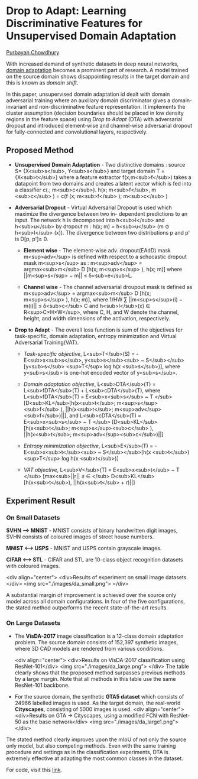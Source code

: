 # Drop to Adapt: Learning Discriminative Features for Unsupervised Domain Adaptation

[Purbayan Chowdhury](https://www.linkedin.com/in/purbayan-chowdhury-38126914a/)

With increased demand of synthetic datasets in deep neural networks, [domain adaptation](https://en.wikipedia.org/wiki/Domain_adaptation) becomes a prominent part of research. A model trained on the source domain shows disappointing results in the target domain and this is known as _domain shift_.

In this paper, unsupervised domain adaptation id dealt with domain adversarial training where an auxiliary domain discriminator gives a domain-invariant and non-discriminative feature representation. It implements the cluster assumption (decision boundaries should be placed in low density regions in the feature space) using _Drop to Adapt_ (DTA) with adversarial dropout and introduced element-wise and channel-wise adversarial dropout for fully-connected and convolutional layers, respectively.

## Proposed Method

- **Unsupervised Domain Adaptation** - Two distinctive domains : source S= {X&lt;sub&gt;s&lt;/sub&gt;, Y&lt;sub&gt;s&lt;/sub&gt;} and target domain T = {X&lt;sub&gt;t&lt;/sub&gt;} where a feature extractor f(x;m&lt;sub&gt;f&lt;/sub&gt;) takes a datapoint from two domains and creates a latent vector which is fed into a classifier c(.; m&lt;sub&gt;c&lt;/sub&gt;). h(x; m&lt;sub&gt;f&lt;/sub&gt;, m &lt;sub&gt;c&lt;/sub&gt; ) = c(f (x; m&lt;sub&gt;f&lt;/sub&gt; ); m&lt;sub&gt;c&lt;/sub&gt; )
- **Adversarial Dropout** - Virtual Adversarial Dropout is used which maximize the divergence between two in-
  dependent predictions to an input. The network h is decomposed into h&lt;sub&gt;l&lt;/sub&gt; and h&lt;sub&gt;u&lt;/sub&gt; by dropout m : h(x; m) = h&lt;sub&gt;u&lt;/sub&gt; (m ⊙ h&lt;sub&gt;l&lt;/sub&gt; (x)). The divergence between two distributions p and p' is D[p, p']≥ 0.

  - **Element wise** - The element-wise adv. dropout(EAdD) mask m&lt;sup&gt;adv&lt;/sup&gt; is defined with respect to a schocastic dropout mask m&lt;sup&gt;s&lt;/sup&gt; as : m&lt;sup&gt;adv&lt;/sup&gt; = argmax&lt;sub&gt;m&lt;/sub&gt; D [h(x; m&lt;sup&gt;s&lt;/sup&gt; ), h(x; m)] where &#124;&#124;m&lt;sup&gt;s&lt;/sup&gt; − m&#124;&#124; ≤ δ&lt;sub&gt;e&lt;/sub&gt;L.

  - **Channel wise** - The channel adversarial droupout mask is defined as m&lt;sup&gt;adv&lt;/sup&gt; = argmax&lt;sub&gt;m&lt;/sub&gt; D [h(x; m&lt;sup&gt;s&lt;/sup&gt; ), h(x; m)], where 1/HW ∑ &#124;&#124;m&lt;sup&gt;s&lt;/sup&gt;(i) − m(i)&#124;&#124; ≤ δ&lt;sub&gt;c&lt;/sub&gt; C and h&lt;sub&gt;l&lt;/sub&gt;(x) ∈ R&lt;sup&gt;C×H×W&lt;/sup&gt;, where C, H, and W denote the channel, height,
    and width dimensions of the activation, respectively.

- **Drop to Adapt** - The overall loss function is sum of the objectives for task-specific, domain adaptation, entropy minimization and Virtual Adversarial Training(VAT).

  - _Task-specific objective_, L&lt;sub&gt;T&lt;/sub&gt;(S) = - E&lt;sub&gt;x&lt;sub&gt;s&lt;/sub&gt;, y&lt;sub&gt;s&lt;/sub&gt;&lt;sub&gt; ~ S&lt;/sub&gt;&lt;/sub&gt;[y&lt;sub&gt;s&lt;/sub&gt; &lt;sup&gt;T&lt;/sup&gt; log h(x &lt;sub&gt;s&lt;/sub&gt;)], where y&lt;sub&gt;s&lt;/sub&gt; is one-hot encoded vector of y&lt;sub&gt;s&lt;/sub&gt;.

  - _Domain adaptation objective_, L&lt;sub&gt;DTA&lt;/sub&gt;(T) = L&lt;sub&gt;fDTA&lt;/sub&gt;(T) + L&lt;sub&gt;cDTA&lt;/sub&gt;(T),
    where L&lt;sub&gt;fDTA&lt;/sub&gt;(T) = E&lt;sub&gt;x&lt;sub&gt;s&lt;/sub&gt; ~ T &lt;/sub&gt; [D&lt;sub&gt;KL&lt;/sub&gt;[h(x&lt;sub&gt;t&lt;/sub&gt;; m&lt;sup&gt;s&lt;/sup&gt;&lt;sub&gt;f&lt;/sub&gt; ), &#124;&#124;h(x&lt;sub&gt;t&lt;/sub&gt;; m&lt;sup&gt;adv&lt;/sup&gt;&lt;sub&gt;f&lt;/sub&gt;)&#124;&#124;],
    and L&lt;sub&gt;cDTA&lt;/sub&gt;(T) = E&lt;sub&gt;x&lt;sub&gt;s&lt;/sub&gt; ~ T &lt;/sub&gt; [D&lt;sub&gt;KL&lt;/sub&gt;[h(x&lt;sub&gt;t&lt;/sub&gt;; m&lt;sup&gt;s&lt;/sup&gt;&lt;sub&gt;c&lt;/sub&gt; ), &#124;&#124;h(x&lt;sub&gt;t&lt;/sub&gt;; m&lt;sup&gt;adv&lt;/sup&gt;&lt;sub&gt;c&lt;/sub&gt;)&#124;&#124;]

  - _Entropy minimization objective_, L&lt;sub&gt;E&lt;/sub&gt;(T) = - E&lt;sub&gt;x&lt;sub&gt;t&lt;/sub&gt;&lt;sub&gt; ~ S&lt;/sub&gt;&lt;/sub&gt;[h(x &lt;sub&gt;t&lt;/sub&gt;) &lt;sup&gt;T&lt;/sup&gt; log h(x &lt;sub&gt;t&lt;/sub&gt;)]

  - _VAT objective_, L&lt;sub&gt;V&lt;/sub&gt;(T) = E&lt;sub&gt;x&lt;sub&gt;t&lt;/sub&gt; ~ T &lt;/sub&gt; [max&lt;sub&gt;&#124;&#124;r&#124;&#124; ≤ ∈ &lt;/sub&gt; D&lt;sub&gt;KL&lt;/sub&gt;[h(x&lt;sub&gt;t&lt;/sub&gt;), &#124;&#124;h(x&lt;sub&gt;t&lt;/sub&gt; + r)&#124;&#124;]

## Experiment Result

### On Small Datasets

**SVHN ⟶ MNIST** - MNIST consists of binary handwritten
digit images, SVHN consists of coloured images of street
house numbers.

**MNIST ⟷ USPS** - MNIST and USPS contain grayscale
images.

**CIFAR ⟷ STL** - CIFAR and STL are 10-class object recognition datasets with coloured images.

&lt;div align="center"&gt;
&lt;div&gt;Results of experiment on small image datasets.&lt;/div&gt;
&lt;img src="./images/da_small.png"&gt;
&lt;/div&gt;

A substantial margin of improvement is achieved over the source only model across all domain configurations. In four of the five configurations, the stated method outperforms the recent state-of-the-art results.

### On Large Datasets

- The **VisDA-2017** image classification is a 12-class domain adaptation problem. The source domain consists of 152,397 synthetic images, where 3D CAD models are rendered from various conditions.

  &lt;div align="center"&gt;
  &lt;div&gt;Results on VisDA-2017 classification using ResNet-101&lt;/div&gt;
  &lt;img src="./images/da_large.png"&gt;
  &lt;/div&gt;
  The table clearly shows that the proposed method surpasses previous methods by a large margin. Note that all methods in this table use the same ResNet-101 backbone.

- For the source domain, the synthetic **GTA5 dataset** which consists of 24966 labelled images is used. As the target domain, the real-world **Cityscapes**, consisting of 5000 images is used.
  &lt;div align="center"&gt;
  &lt;div&gt;Results on GTA → Cityscapes, using a modified FCN with ResNet-50 as the base network&lt;/div&gt;
  &lt;img src="./images/da_large1.png"&gt;
  &lt;/div&gt;

The stated method clearly improves upon the mIoU of not only the source only model, but also competing methods. Even with the same training procedure and settings as in the classification experiments, DTA is extremely effective at adapting the most common classes in the dataset.

For code, visit this [link](https://github.com/postBG/DTA.pytorch).
